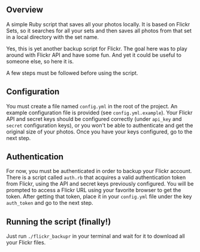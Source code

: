 Overview
---

A simple Ruby script that saves all your photos locally. It is based on Flickr Sets, so it searches for all your sets and then saves all photos from that set in a local directory with the set name.

Yes, this is yet another backup script for Flickr. The goal here was to play around with Flickr API and have some fun. And yet it could be useful to someone else, so here it is.

A few steps must be followed before using the script.

Configuration
---

You must create a file named `config.yml` in the root of the project. An example configuration file is provided (see `config.yml.example`).
Your Flickr API and secret keys should be configured correctly (under `api_key` and `secret` configuration keys), or you won't be able to authenticate and get the original size of your photos.
Once you have your keys configured, go to the next step.

Authentication
---

For now, you must be authenticated in order to backup your Flickr account. There is a script called `auth.rb` that acquires a valid authentication token from Flickr, using the API and secret keys previously configured.
You will be prompted to access a Flickr URL using your favorite browser to get the token.
After getting that token, place it in your `config.yml` file under the key `auth_token` and go to the next step.

Running the script (finally!)
---

Just run `./flickr_backupr` in your terminal and wait for it to download all your Flickr files.
